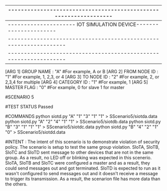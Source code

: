 |-----------------------------------------------------------------|
|-----------------------------------------------------------------|
|--------------------- IOT SIMULATION DEVICE----------------------|
|-----------------------------------------------------------------|
|-----------------------------------------------------------------|
[ARG 1] GROUP NAME      : "A"  #For example, A or B
[ARG 2] FROM NODE ID    : "1"  #For example, 1, 2,3, or 4
[ARG 3] TO NODE ID      : "2"  #For example, 2, or 2,3,4 for multiple
[ARG 4] CATEGORY ID     : "1"  #For example, 1
[ARG 5] MASTER FLAG     : "0"  #For example, 0 for slave 1 for master

#SCENARIO 
5

#TEST STATUS
Passed

#COMMANDS
python siotd.py "A" "1" "3" "1" "1" > SScenario5/siotda.data
python siotd.py "A" "2" "4" "1" "1" > SScenario5/siotdb.data
python siotd.py "B" "3" "1" "1" "1" > SScenario5/siotdc.data
python siotd.py "B" "4" "2" "1" "0" > SScenario5/siotdd.data


#INTENT : 
The intent of this scenario is to demonstrate violation of security policy. The scenario
is setup to test the same group violation. SIoTA, SIoTB, SIoTC and SIoTD sent message to
other devices that are not in the same group. As a result, no LED off or blinking was expected
in this scenerio. SIoTA, SIoTB and SIoTC were configured a master and as a result, they could
send messages out and got terminated. SIoTD is expected to run as it wasn't configured to
send messages out and it doesn't receive a message to trigger its transmission. As a result,
the scenarion file has more data than the others.



